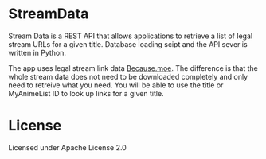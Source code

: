 # StreamData
Stream Data is a REST API that allows applications to retrieve a list of legal stream URLs for a given title. Database loading scipt and the API sever is written in Python.

The app uses legal stream link data [Because.moe](https://because.moe). The difference is that the whole stream data does not need to be downloaded completely and only need to retreive what you need. You will be able to use the title or MyAnimeList ID to look up links for a given title.

# License
Licensed under Apache License 2.0
